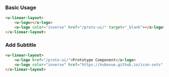 ### Basic Usage

``` html
<u-linear-layout>
    <u-logo></u-logo>
    <u-logo color="inverse" href="/proto-ui/" target="_blank"></u-logo>
</u-linear-layout>
```

### Add Subtitle

``` html
<u-linear-layout>
    <u-logo href="/proto-ui/">Prototype Component</u-logo>
    <u-logo color="inverse" href="https://kubevue.github.io/icon-sets" target="_blank">Icon Library</u-logo>
</u-linear-layout>
```
